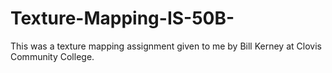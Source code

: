 # Texture-Mapping-IS-50B-
This was a texture mapping assignment given to me by Bill Kerney at Clovis Community College.
